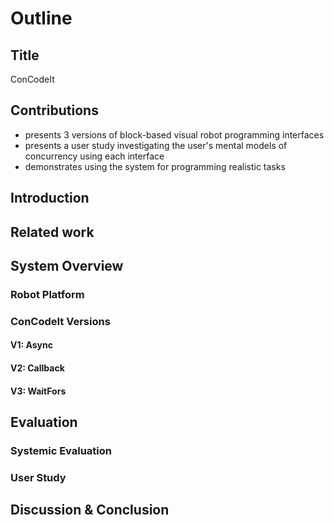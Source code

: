 # Outline

## Title

ConCodeIt

## Contributions

- presents 3 versions of block-based visual robot programming interfaces
- presents a user study investigating the user's mental models of concurrency using each interface
- demonstrates using the system for programming realistic tasks

## Introduction

## Related work

## System Overview

### Robot Platform

### ConCodeIt Versions

#### V1: Async

#### V2: Callback

#### V3: WaitFors

## Evaluation

### Systemic Evaluation

### User Study

## Discussion & Conclusion
